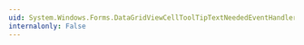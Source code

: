 ```yaml
---
uid: System.Windows.Forms.DataGridViewCellToolTipTextNeededEventHandler
internalonly: False
---
```

